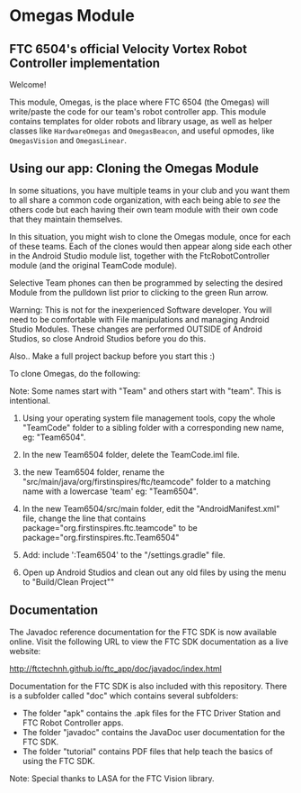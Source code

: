 # Omegas Module
## FTC 6504's official Velocity Vortex Robot Controller implementation

Welcome!

This module, Omegas, is the place where FTC 6504 (the Omegas) will write/paste the code for our team's robot controller app. This module contains templates for older robots and library usage, as well as helper classes like `HardwareOmegas` and `OmegasBeacon`, and useful opmodes, like `OmegasVision` and `OmegasLinear`.

## Using our app:  Cloning the Omegas Module

In some situations, you have multiple teams in your club and you want them to all share
a common code organization, with each being able to *see* the others code but each having
their own team module with their own code that they maintain themselves.

In this situation, you might wish to clone the Omegas module, once for each of these teams.
Each of the clones would then appear along side each other in the Android Studio module list,
together with the FtcRobotController module (and the original TeamCode module).

Selective Team phones can then be programmed by selecting the desired Module from the pulldown list
prior to clicking to the green Run arrow.

Warning:  This is not for the inexperienced Software developer.
You will need to be comfortable with File manipulations and managing Android Studio Modules.
These changes are performed OUTSIDE of Android Studios, so close Android Studios before you do this.
 
Also.. Make a full project backup before you start this :)

To clone Omegas, do the following:

Note: Some names start with "Team" and others start with "team".  This is intentional.

1.  Using your operating system file management tools, copy the whole "TeamCode"
    folder to a sibling folder with a corresponding new name, eg: "Team6504".

2.  In the new Team6504 folder, delete the TeamCode.iml file.

3.  the new Team6504 folder, rename the "src/main/java/org/firstinspires/ftc/teamcode" folder
    to a matching name with a lowercase 'team' eg:  "Team6504".

4.  In the new Team6504/src/main folder, edit the "AndroidManifest.xml" file, change the line that contains
         package="org.firstinspires.ftc.teamcode"
    to be
         package="org.firstinspires.ftc.Team6504"

5.  Add:    include ':Team6504' to the "/settings.gradle" file.
    
6.  Open up Android Studios and clean out any old files by using the menu to "Build/Clean Project""

## Documentation

The Javadoc reference documentation for the FTC SDK is now available online.  Visit the following URL to view the FTC SDK documentation as a live website:

http://ftctechnh.github.io/ftc_app/doc/javadoc/index.html

Documentation for the FTC SDK is also included with this repository.  There is a subfolder called "doc" which contains several subfolders:

 * The folder "apk" contains the .apk files for the FTC Driver Station and FTC Robot Controller apps.
 * The folder "javadoc" contains the JavaDoc user documentation for the FTC SDK.
 * The folder "tutorial" contains PDF files that help teach the basics of using the FTC SDK.

Note: Special thanks to LASA for the FTC Vision library.

